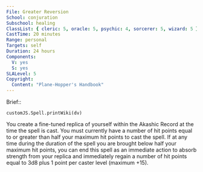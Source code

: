 ```yaml
---
File: Greater Reversion
School: conjuration
Subschool: healing
ClassList: { cleric: 5, oracle: 5, psychic: 4, sorcerer: 5, wizard: 5 }
CastTime: 20 minutes
Range: personal
Targets: self
Duration: 24 hours
Components:
  V: yes
  S: yes
SLALevel: 5
Copyright:
  Content: "Plane-Hopper's Handbook"
---
```

Brief:: 

```dataviewjs
customJS.Spell.printWiki(dv)
```

You create a fine-tuned replica of yourself within the Akashic Record at the time the spell is cast. You must currently have a number of hit points equal to or greater than half your maximum hit points to cast the spell. If at any time during the duration of the spell you are brought below half your maximum hit points, you can end this spell as an immediate action to absorb strength from your replica and immediately regain a number of hit points equal to 3d8 plus 1 point per caster level (maximum +15).
